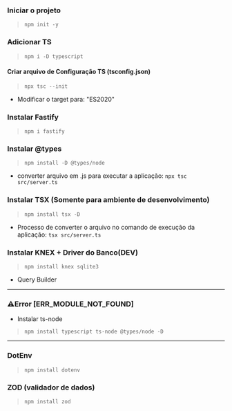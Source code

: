 ### Iniciar o projeto
> ```npm init -y```
### Adicionar TS
> ```npm i -D typescript```
#### Criar arquivo de Configuração TS (tsconfig.json)
> ```npx tsc --init```
- Modificar o target para: "ES2020"
### Instalar Fastify
> ```npm i fastify```
### Instalar @types
> ```npm install -D @types/node```
- converter arquivo em .js para executar a aplicação: ```npx tsc src/server.ts```
### Instalar TSX (Somente para ambiente de desenvolvimento)
> ```npm install tsx -D```
- Processo de converter o arquivo no comando de execução da aplicação: ```tsx src/server.ts```

### Instalar KNEX + Driver do Banco(DEV)
> ```npm install knex sqlite3```
- Query Builder

---
### ⚠️Error [ERR_MODULE_NOT_FOUND]
- Instalar ts-node
> ```npm install typescript ts-node @types/node -D```
---

### DotEnv
> ```npm install dotenv```

### ZOD (validador de dados)
> ```npm install zod```

